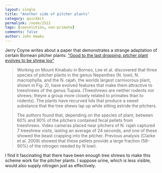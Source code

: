 ```yaml
---
layout: single 
title: "Another side of pitcher plants" 
category: quickbit
permalink: /node/2512
tags: [coevolution, non-primate] 
comments: false 
author: John Hawks 
---
```


Jerry Coyne writes about a paper that demonstrates a strange adaptation of certain Bornean pitcher plants: <a href="http://whyevolutionistrue.wordpress.com/2010/03/12/good-to-the-last-dropping-pitcher-plant-evolves-to-be-shrew-loo/">"Good to the last dropping: pitcher plant evolves to be shrew loo"</a>

<blockquote>Working on Mount Kinabalu in Borneo, Lee et al. discovered that three species of pitcher plants in the genus Nepenthes (N. lowii, N. macrophylla, and the N. rajah, the worlds largest carnivorous plant, shown in Fig. 2), have evolved features that make them attractive to treeshrews of the genus Tupaia.  (Treeshrews are neither rodents nor shrews; theyre a group more closely related to primates than to rodents). The plants have recurved lids that produce a sweet substance that the tree shews lap up while sitting astride the pitchers.

The authors found that, depending on the species of plant, between 60% and 90% of the pitchers contained fecal pellets from treeshrews.  Video cameras placed near pitchers of N. rajah captured 7 treeshrew visits, lasting an average of 24 seconds, and one of these showed the beast crapping into the pitcher. Previous analysis (Clarke et al. 2009) showed that these pellets provide a large fraction (58-90%) of the nitrogen needed by N lowii.</blockquote>

I find it fascinating that there have been enough tree shrews to make this scheme work for the pitcher plants. I suppose urine, which is less visible, would also supply nitrogen just as effectively. 


